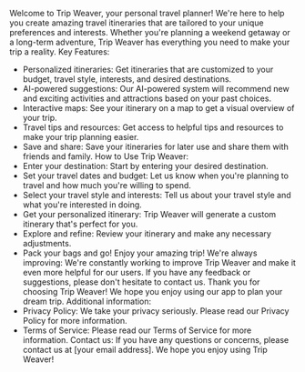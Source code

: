 Welcome to Trip Weaver, your personal travel planner!
We're here to help you create amazing travel itineraries that are tailored to your unique preferences and interests. Whether you're planning a weekend getaway or a long-term adventure, Trip Weaver has everything you need to make your trip a reality.
Key Features:
 * Personalized itineraries: Get itineraries that are customized to your budget, travel style, interests, and desired destinations.
 * AI-powered suggestions: Our AI-powered system will recommend new and exciting activities and attractions based on your past choices.
 * Interactive maps: See your itinerary on a map to get a visual overview of your trip.
 * Travel tips and resources: Get access to helpful tips and resources to make your trip planning easier.
 * Save and share: Save your itineraries for later use and share them with friends and family.
How to Use Trip Weaver:
 * Enter your destination: Start by entering your desired destination.
 * Set your travel dates and budget: Let us know when you're planning to travel and how much you're willing to spend.
 * Select your travel style and interests: Tell us about your travel style and what you're interested in doing.
 * Get your personalized itinerary: Trip Weaver will generate a custom itinerary that's perfect for you.
 * Explore and refine: Review your itinerary and make any necessary adjustments.
 * Pack your bags and go! Enjoy your amazing trip!
We're always improving:
We're constantly working to improve Trip Weaver and make it even more helpful for our users. If you have any feedback or suggestions, please don't hesitate to contact us.
Thank you for choosing Trip Weaver! We hope you enjoy using our app to plan your dream trip.
Additional information:
 * Privacy Policy: We take your privacy seriously. Please read our Privacy Policy for more information.
 * Terms of Service: Please read our Terms of Service for more information.
Contact us:
If you have any questions or concerns, please contact us at [your email address].
We hope you enjoy using Trip Weaver!
